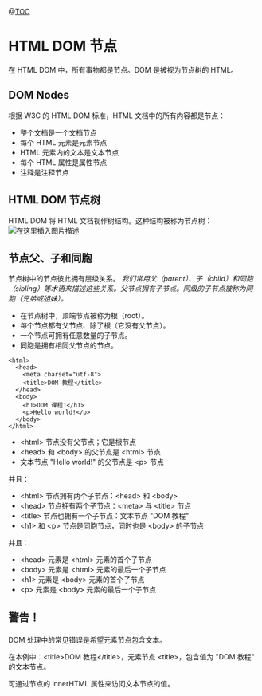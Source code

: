 ﻿@[TOC](目录)
# HTML DOM 节点
在 HTML DOM 中，所有事物都是节点。DOM 是被视为节点树的 HTML。

## DOM Nodes
根据 W3C 的 HTML DOM 标准，HTML 文档中的所有内容都是节点：

 - 整个文档是一个文档节点
 - 每个 HTML 元素是元素节点
 - HTML 元素内的文本是文本节点
 - 每个 HTML 属性是属性节点
 - 注释是注释节点

## HTML DOM 节点树
HTML DOM 将 HTML 文档视作树结构。这种结构被称为节点树：
![在这里插入图片描述](https://img-blog.csdnimg.cn/929f7834ec3245fe8b4540747732299d.png?x-oss-process=image/watermark,type_ZHJvaWRzYW5zZmFsbGJhY2s,shadow_50,text_Q1NETiBAcHVyaXR5LWdvb2Q=,size_20,color_FFFFFF,t_70,g_se,x_16#pic_center)

## 节点父、子和同胞
节点树中的节点彼此拥有层级关系。
*我们常用父（parent）、子（child）和同胞（sibling）等术语来描述这些关系。父节点拥有子节点。同级的子节点被称为同胞（兄弟或姐妹）。*

 - 在节点树中，顶端节点被称为根（root）。
 - 每个节点都有父节点、除了根（它没有父节点）。
 - 一个节点可拥有任意数量的子节点。
 - 同胞是拥有相同父节点的节点。

```
<html>
  <head>
    <meta charset="utf-8">
    <title>DOM 教程</title>
  </head>
  <body>
    <h1>DOM 课程1</h1>
    <p>Hello world!</p>
  </body>
</html>
```

 - \<html> 节点没有父节点；它是根节点
 - \<head> 和 \<body> 的父节点是 \<html> 节点
 - 文本节点 "Hello world!" 的父节点是 \<p> 节点

并且：

 - \<html> 节点拥有两个子节点：\<head> 和 \<body>
 - \<head> 节点拥有两个子节点：\<meta> 与 \<title> 节点
 - \<title> 节点也拥有一个子节点：文本节点 "DOM 教程"
 - \<h1> 和 \<p> 节点是同胞节点，同时也是 \<body> 的子节点

并且：

 - \<head> 元素是 \<html> 元素的首个子节点
 - \<body> 元素是 \<html> 元素的最后一个子节点
 - \<h1> 元素是 \<body> 元素的首个子节点
 - \<p> 元素是 \<body> 元素的最后一个子节点

## <p color=red> 警告！
DOM 处理中的常见错误是希望元素节点包含文本。

在本例中：\<title>DOM 教程\</title>，元素节点 \<title>，包含值为 "DOM 教程" 的文本节点。

可通过节点的 innerHTML 属性来访问文本节点的值。



